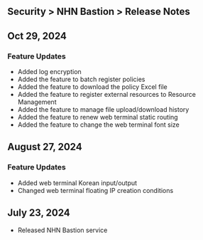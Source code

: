 ## Security > NHN Bastion > Release Notes

## Oct 29, 2024
### Feature Updates
* Added log encryption
* Added the feature to batch register policies
* Added the feature to download the policy Excel file
* Added the feature to register external resources to Resource Management
* Added the feature to manage file upload/download history
* Added the feature to renew web terminal static routing
* Added the feature to change the web terminal font size

## August 27, 2024
### Feature Updates
* Added web terminal Korean input/output
* Changed web terminal floating IP creation conditions

## July 23, 2024
* Released NHN Bastion service
  


